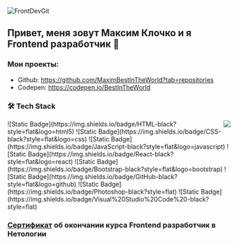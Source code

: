 ![FrontDevGit](https://github.com/user-attachments/assets/449e3d51-ad85-407f-89e2-99ab166abe6a)

## Привет, меня зовут Максим Клочко и я Frontend разработчик 👋

### Мои проекты:

- Github: https://github.com/MaximBestInTheWorld?tab=repositories
- Codepen: https://codepen.io/BestInTheWorld

### 🛠 Tech Stack  
<img align="right" src="https://github.com/user-attachments/assets/47c8f60b-3d0c-4658-abce-fec56794d845">
![Static Badge](https://img.shields.io/badge/HTML-black?style=flat&logo=html5)
![Static Badge](https://img.shields.io/badge/CSS-black?style=flat&logo=css)
![Static Badge](https://img.shields.io/badge/JavaScript-black?style=flat&logo=javascript)  
![Static Badge](https://img.shields.io/badge/React-black?style=flat&logo=react)
![Static Badge](https://img.shields.io/badge/Bootstrap-black?style=flat&logo=bootstrap)
![Static Badge](https://img.shields.io/badge/GitHub-black?style=flat&logo=github)  
![Static Badge](https://img.shields.io/badge/Photoshop-black?style=flat)
![Static Badge](https://img.shields.io/badge/Visual%20Studio%20Code%20-black?style=flat)

### [Сертификат](https://github.com/user-attachments/files/18827841/certificate.pdf) об окончании курса Frontend разработчик в Нетологии

